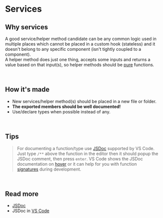 # Services

## Why services

A good service/helper method candidate can be any common logic used in multiple places which cannot be placed in a custom hook (stateless) and it doesn't belong to any specific component (isn't tightly coupled to a component).  
A helper method does just one thing, accepts some inputs and returns a value based on that input(s), so helper methods should be [pure](https://en.wikipedia.org/wiki/Pure_function) functions.

</br>

## How it's made

- New services/helper method(s) should be placed in a new file or folder.
- **The exported members should be well documented!**
- Use/declare types when possible instead of any.

</br>

## Tips

> For documenting a function/type use [JSDoc](https://jsdoc.app/about-getting-started.html) supported by VS Code. Just type `/**` above the function in the editor then it should popup the JSDoc comment, then press `enter`. VS Code shows the JSDoc documentation on [hover](https://code.visualstudio.com/docs/languages/javascript#_hover-information) or it can help for you with function [signatures](https://code.visualstudio.com/docs/languages/javascript#_signature-help) during development.

</br>

## Read more

- [JSDoc](https://jsdoc.app/about-getting-started.html)
- JSDoc in [VS Code](https://code.visualstudio.com/docs/languages/javascript#_jsdoc-support)
